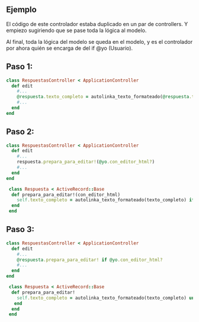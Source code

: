 ## Ejemplo

El código de este controlador estaba duplicado en un par de controllers. Y empiezo sugiriendo que se pase toda la lógica al modelo.

Al final, toda la lógica del modelo se queda en el modelo, y es el
controlador por ahora quién se encarga de del if @yo (Usuario).


## Paso 1:

```ruby
class RespuestasController < ApplicationController
  def edit
    #...
    @respuesta.texto_completo = autolinka_texto_formateado(@respuesta.texto_completo) if @yo.con_editor_html? and !@respuesta.viene_con_parrafos_del_editor_html?
    #...
  end
end
```

## Paso 2:

```ruby
class RespuestasController < ApplicationController
  def edit
    #...
    respuesta.prepara_para_editar!(@yo.con_editor_html?)
    #...
  end
end

 class Respuesta < ActiveRecord::Base
  def prepara_para_editar!(con_editor_html)
    self.texto_completo = autolinka_texto_formateado(texto_completo) if con_editor_html and !viene_con_parrafos_del_editor_html
  end
 end
```

## Paso 3:

```ruby
class RespuestasController < ApplicationController
  def edit
    #...
    @respuesta.prepara_para_editar! if @yo.con_editor_html?
    #...
  end
end

 class Respuesta < ActiveRecord::Base
  def prepara_para_editar!
    self.texto_completo = autolinka_texto_formateado(texto_completo) unless viene_con_parrafos_del_editor_html
   end
  end
 end
```
